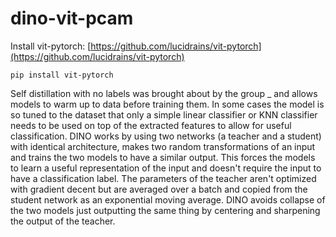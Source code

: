 # dino-vit-pcam

Install vit-pytorch: [https://github.com/lucidrains/vit-pytorch](https://github.com/lucidrains/vit-pytorch)
```
pip install vit-pytorch
```

Self distillation with no labels was brought about by the group _ and allows models to warm up to data before training them. In some cases the model is so tuned to the dataset that only a simple linear classifier or KNN classifier needs to be used on top of the extracted features to allow for useful classification. DINO works by using two networks (a teacher and a student) with identical architecture, makes two random transformations of an input and trains the two models to have a similar output. This forces the models to learn a useful representation of the input and doesn't require the input to have a classification label. The parameters of the teacher aren't optimized with gradient decent but are averaged over a batch and copied from the student network as an exponential moving average. DINO avoids collapse of the two models just outputting the same thing by centering and sharpening the output of the teacher.
